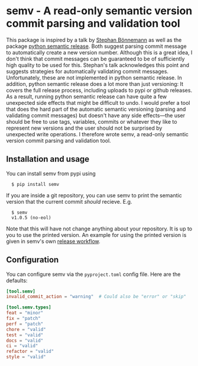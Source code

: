 # semv - A read-only semantic version commit parsing and validation tool

This package is inspired by a talk by [Stephan
Bönnemann](https://www.youtube.com/watch?v=tc2UgG5L7WM) as well as the package
[python semantic
release](https://python-semantic-release.readthedocs.io/en/latest/).
Both suggest parsing commit message to automatically create a new version number.
Although this is a great idea, I don't think that commit messages can be guaranteed to be of sufficiently high quality to be used for this.
Stephan's talk acknowledges this point and suggests strategies for automatically validating commit messages.
Unfortunately, these are not implemented in python semantic release.
In addition, python semantic release does a lot more than just versioning: It covers the full release process, including uploads to pypi or github releases.
As a result, running python semantic release can have quite a few unexpected side effects that might be difficult to undo.
I would prefer a tool that does the hard part of the automatic semantic versioning (parsing and validating commit messages) but doesn't have any side effects&mdash;the user should be free to use tags, variables, commits or whatever they like to represent new versions and the user should not be surprised by unexpected write operations.
I therefore wrote semv, a read-only semantic version commit parsing and validation tool.

## Installation and usage

You can install semv from pypi using
```
  $ pip install semv
```

If you are inside a git repository, you can use semv to print the semantic version that the current commit *should* recieve. E.g.
```
  $ semv
  v1.0.5 (no-eol)
```

Note that this will have not change anything about your repository. It is up to you to use the printed version. An example for using the printed version is given in semv's own [release workflow](https://github.com/igordertigor/semv/blob/master/.github/workflows/attempt-release.yml).

## Configuration

You can configure semv via the `pyproject.toml` config file. Here are the defaults:
```toml
[tool.semv]
invalid_commit_action = "warning"  # Could also be "error" or "skip"

[tool.semv.types]
feat = "minor"
fix = "patch"
perf = "patch"
chore = "valid"
test = "valid"
docs = "valid"
ci = "valid"
refactor = "valid"
style = "valid"
```
